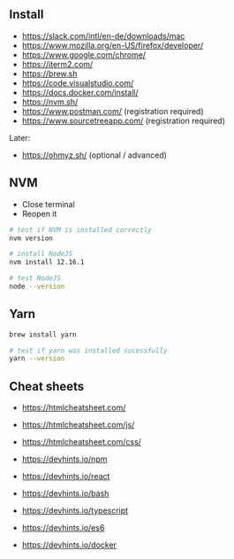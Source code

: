 ## Install

* https://slack.com/intl/en-de/downloads/mac
* https://www.mozilla.org/en-US/firefox/developer/
* https://www.google.com/chrome/
* https://iterm2.com/
* https://brew.sh
* https://code.visualstudio.com/
* https://docs.docker.com/install/
* https://nvm.sh/
* https://www.postman.com/  (registration required)
* https://www.sourcetreeapp.com/ (registration required)

Later:
* https://ohmyz.sh/ (optional / advanced)

## NVM

* Close terminal
* Reopen it

```bash
# test if NVM is installed correctly
nvm version

# install NodeJS
nvm install 12.16.1

# test NodeJS
node --version
```

## Yarn

```bash
brew install yarn

# test if yarn was installed sucessfully
yarn --version
```

## Cheat sheets

* https://htmlcheatsheet.com/
* https://htmlcheatsheet.com/js/
* https://htmlcheatsheet.com/css/

* https://devhints.io/npm
* https://devhints.io/react
* https://devhints.io/bash
* https://devhints.io/typescript
* https://devhints.io/es6
* https://devhints.io/docker